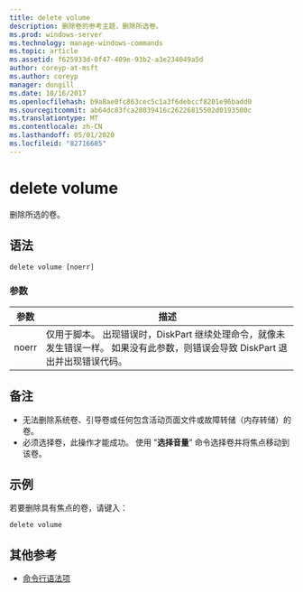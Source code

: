 ```yaml
---
title: delete volume
description: 删除卷的参考主题，删除所选卷。
ms.prod: windows-server
ms.technology: manage-windows-commands
ms.topic: article
ms.assetid: f625933d-0f47-409e-93b2-a3e234049a5d
author: coreyp-at-msft
ms.author: coreyp
manager: dongill
ms.date: 10/16/2017
ms.openlocfilehash: b9a8ae0fc863cec5c1a3f6debccf8201e96badd0
ms.sourcegitcommit: ab64dc83fca28039416c26226815502d0193500c
ms.translationtype: MT
ms.contentlocale: zh-CN
ms.lasthandoff: 05/01/2020
ms.locfileid: "82716685"
---
```

# <a name="delete-volume"></a>delete volume

删除所选的卷。

## <a name="syntax"></a>语法

```
delete volume [noerr]
```

### <a name="parameters"></a>参数

| 参数 | 描述 |
| --------- | ----------- |
| noerr | 仅用于脚本。 出现错误时，DiskPart 继续处理命令，就像未发生错误一样。 如果没有此参数，则错误会导致 DiskPart 退出并出现错误代码。 |

## <a name="remarks"></a>备注

-   无法删除系统卷、引导卷或任何包含活动页面文件或故障转储（内存转储）的卷。
-   必须选择卷，此操作才能成功。 使用 "**选择音量**" 命令选择卷并将焦点移动到该卷。

## <a name="examples"></a>示例

若要删除具有焦点的卷，请键入：
```
delete volume
```

## <a name="additional-references"></a>其他参考

- [命令行语法项](command-line-syntax-key.md)

